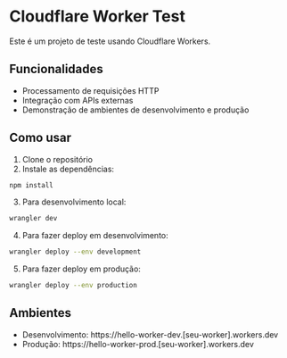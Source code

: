 # Cloudflare Worker Test

Este é um projeto de teste usando Cloudflare Workers.

## Funcionalidades

- Processamento de requisições HTTP
- Integração com APIs externas
- Demonstração de ambientes de desenvolvimento e produção

## Como usar

1. Clone o repositório
2. Instale as dependências:
```bash
npm install
```

3. Para desenvolvimento local:
```bash
wrangler dev
```

4. Para fazer deploy em desenvolvimento:
```bash
wrangler deploy --env development
```

5. Para fazer deploy em produção:
```bash
wrangler deploy --env production
```

## Ambientes

- Desenvolvimento: https://hello-worker-dev.[seu-worker].workers.dev
- Produção: https://hello-worker-prod.[seu-worker].workers.dev
